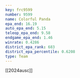 ```yaml
---
key: frc9599
number: 9599
name: Colorful Panda
epa_end: 16.19
auto_epa_end: 5.15
teleop_epa_end: 9.58
endgame_epa_end: 1.46
winrate: 0.4286
district_epa_rank: 683
district_epa_percentile: 0.6208
type: Team
---
```

[[2024ausc]]
